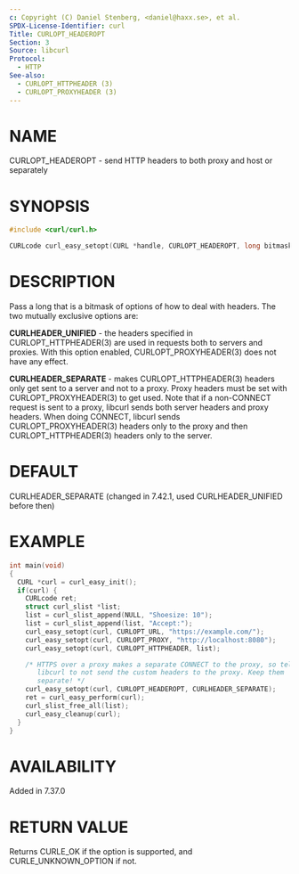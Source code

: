 ```yaml
---
c: Copyright (C) Daniel Stenberg, <daniel@haxx.se>, et al.
SPDX-License-Identifier: curl
Title: CURLOPT_HEADEROPT
Section: 3
Source: libcurl
Protocol:
  - HTTP
See-also:
  - CURLOPT_HTTPHEADER (3)
  - CURLOPT_PROXYHEADER (3)
---
```


# NAME

CURLOPT_HEADEROPT - send HTTP headers to both proxy and host or separately

# SYNOPSIS

~~~c
#include <curl/curl.h>

CURLcode curl_easy_setopt(CURL *handle, CURLOPT_HEADEROPT, long bitmask);
~~~

# DESCRIPTION

Pass a long that is a bitmask of options of how to deal with headers. The two
mutually exclusive options are:

**CURLHEADER_UNIFIED** - the headers specified in
CURLOPT_HTTPHEADER(3) are used in requests both to servers and
proxies. With this option enabled, CURLOPT_PROXYHEADER(3) does not have
any effect.

**CURLHEADER_SEPARATE** - makes CURLOPT_HTTPHEADER(3) headers only get
sent to a server and not to a proxy. Proxy headers must be set with
CURLOPT_PROXYHEADER(3) to get used. Note that if a non-CONNECT request
is sent to a proxy, libcurl sends both server headers and proxy headers. When
doing CONNECT, libcurl sends CURLOPT_PROXYHEADER(3) headers only to the
proxy and then CURLOPT_HTTPHEADER(3) headers only to the server.

# DEFAULT

CURLHEADER_SEPARATE (changed in 7.42.1, used CURLHEADER_UNIFIED before then)

# EXAMPLE

~~~c
int main(void)
{
  CURL *curl = curl_easy_init();
  if(curl) {
    CURLcode ret;
    struct curl_slist *list;
    list = curl_slist_append(NULL, "Shoesize: 10");
    list = curl_slist_append(list, "Accept:");
    curl_easy_setopt(curl, CURLOPT_URL, "https://example.com/");
    curl_easy_setopt(curl, CURLOPT_PROXY, "http://localhost:8080");
    curl_easy_setopt(curl, CURLOPT_HTTPHEADER, list);

    /* HTTPS over a proxy makes a separate CONNECT to the proxy, so tell
       libcurl to not send the custom headers to the proxy. Keep them
       separate! */
    curl_easy_setopt(curl, CURLOPT_HEADEROPT, CURLHEADER_SEPARATE);
    ret = curl_easy_perform(curl);
    curl_slist_free_all(list);
    curl_easy_cleanup(curl);
  }
}
~~~

# AVAILABILITY

Added in 7.37.0

# RETURN VALUE

Returns CURLE_OK if the option is supported, and CURLE_UNKNOWN_OPTION if not.
